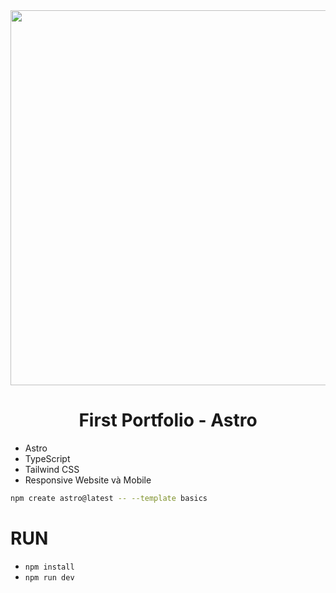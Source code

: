 <div align="center">
    <img src="https://astro.build/assets/press/astro-logo-light-gradient.png" width="600"/>
</div>

<div align="center">
    <h1>First Portfolio - Astro</h1>
</div>

- Astro
- TypeScript
- Tailwind CSS
- Responsive Website và Mobile

```sh
npm create astro@latest -- --template basics
```

# RUN
- `npm install`
- `npm run dev`